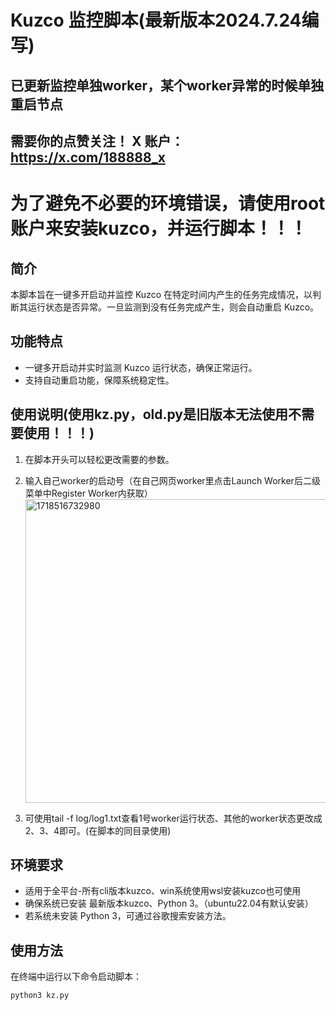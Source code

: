 # Kuzco 监控脚本(最新版本2024.7.24编写)

## 已更新监控单独worker，某个worker异常的时候单独重启节点

## 需要你的点赞关注！ X 账户：https://x.com/188888_x

# 为了避免不必要的环境错误，请使用root账户来安装kuzco，并运行脚本！！！

## 简介

本脚本旨在一键多开启动并监控 Kuzco 在特定时间内产生的任务完成情况，以判断其运行状态是否异常。一旦监测到没有任务完成产生，则会自动重启 Kuzco。

## 功能特点

- 一键多开启动并实时监测 Kuzco 运行状态，确保正常运行。
- 支持自动重启功能，保障系统稳定性。

## 使用说明(使用kz.py，old.py是旧版本无法使用不需要使用！！！)

1. 在脚本开头可以轻松更改需要的参数。
2. 输入自己worker的启动号（在自己网页worker里点击Launch Worker后二级菜单中Register Worker内获取）
   <img width="486" alt="1718516732980" src="https://github.com/doge-8/kuzco-monitor/assets/84656053/23dd6593-41ab-400b-bab9-9c487a688ec2">


6. 可使用tail -f log/log1.txt查看1号worker运行状态、其他的worker状态更改成2、3、4即可。(在脚本的同目录使用)

## 环境要求

- 适用于全平台-所有cli版本kuzco、win系统使用wsl安装kuzco也可使用
- 确保系统已安装 最新版本kuzco、Python 3。（ubuntu22.04有默认安装）
- 若系统未安装 Python 3，可通过谷歌搜索安装方法。

## 使用方法

在终端中运行以下命令启动脚本：

```
python3 kz.py
```
